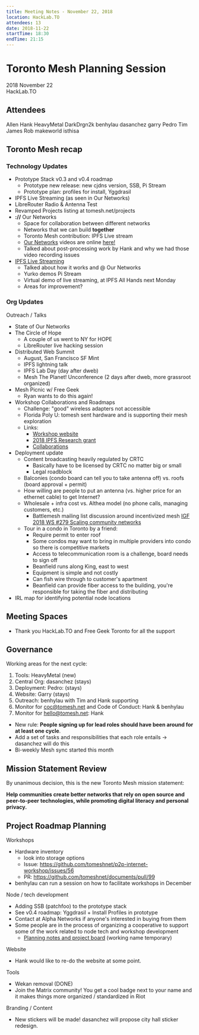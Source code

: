 ```yaml
---
title: Meeting Notes - November 22, 2018
location: HackLab.TO
attendees: 13
date: 2018-11-22
startTime: 18:30
endTime: 21:15
---
```


# Toronto Mesh Planning Session

2018 November 22  
HackLab.TO

## Attendees
Allen
Hank
HeavyMetal
DarkDrgn2k
benhylau
dasanchez
garry
Pedro
Tim
James
Rob
makeworld
isthisa

## Toronto Mesh recap

### Technology Updates

- Prototype Stack v0.3 and v0.4 roadmap
  - Prototype new release: new cjdns version, SSB, Pi Stream
  - Prototype plan: profiles for install, Yggdrasil
- IPFS Live Streaming (as seen in Our Networks)
- LibreRouter Radio & Antenna Test
- Revamped Projects listing at tomesh.net/projects
- **://** Our Networks
  - Space for collaboration between different networks
  - Networks that we can build **together**
  - Toronto Mesh contribution: IPFS Live stream
  - [Our Networks](https://ournetworks.ca) videos are online [here!](https://ournetworks.ca/conference/recorded-talks/)
  - Talked about post-processing work by Hank and why we had those video recording issues
- [IPFS Live Streaming](https://github.com/tomeshnet/ipfs-live-streaming)
  - Talked about how it works and @ Our Networks
  - Yurko demos Pi Stream
  - Virtual demo of live streaming, at IPFS All Hands next Monday
  - Areas for improvement?

### Org Updates

Outreach / Talks

- State of Our Networks
- The Circle of Hope
  - A couple of us went to NY for HOPE
  - LibreRouter live hacking session
- Distributed Web Summit
  - August, San Francisco SF Mint
  - IPFS lightning talk 
  - IPFS Lab Day (day after dweb)
  - Mesh The Planet! Unconference (2 days after dweb, more grassroot organized)
- Mesh Picnic w/ Free Geek
  - Ryan wants to do this again!
- Workshop Collaborations and Roadmaps
  - Challenge: "good" wireless adapters not accessible
  - Florida Poly U: tomesh sent hardware and is supporting their mesh exploration
  - Links:
    - [Workshop website](https://tomeshnet.github.io/p2p-internet-workshop/)
    - [2018 IPFS Research grant](https://github.com/tomeshnet/p2p-internet-workshop/issues/55)
    - [Collaborations](https://github.com/tomeshnet/p2p-internet-workshop/issues/68)
- Deployment update
  - Content broadcasting heavily regulated by CRTC
    - Basically have to be licensed by CRTC no matter big or small
    - Legal roadblock
  - Balconies (condo board can tell you to take antenna off) vs. roofs (board approval + permit)
  - How willing are people to put an antenna (vs. higher price for an ethernet cable) to get Internet?
  - Wholesale + infra cost vs. Althea model (no phone calls, managing customers, etc.)
    - Battlemesh mailing list discussion around incentivized mesh [IGF 2018 WS #279 Scaling community networks](http://ml.ninux.org/pipermail/battlemesh/2018-November/thread.html)
  - Tour in a condo in Toronto by a friend:
    - Require permit to enter roof
    - Some condos may want to bring in multiple providers into condo so there is competitive markets
    - Access to telecommunication room is a challenge, board needs to sign off
    - Beanfield runs along King, east to west
    - Equipment is simple and not costly
    - Can fish wire through to customer's apartment
    - Beanfield can provide fiber access to the building, you're responsible for taking the fiber and distributing
- IRL map for identifying potential node locations

## Meeting Spaces

- Thank you HackLab.TO and Free Geek Toronto for all the support

## Governance

Working areas for the next cycle:

1. Tools: HeavyMetal (new)
2. Central Org: dasanchez (stays)
3. Deployment: Pedro: (stays)
4. Website: Garry (stays)
5. Outreach: benhylau with Tim and Hank supporting
6. Monitor for coc@tomesh.net and Code of Conduct: Hank & benhylau
7. Monitor for hello@tomesh.net: Hank

- New rule: **People signing up for lead roles should have been around for at least one cycle**.
- Add a set of tasks and responsibilities that each role entails -> dasanchez will do this
- Bi-weekly Mesh sync started this month

## Mission Statement Review

By unanimous decision, this is the new Toronto Mesh mission statement:

**Help communities create better networks that rely on open source and peer-to-peer technologies, while promoting digital literacy and personal privacy.**

## Project Roadmap Planning

Workshops

- Hardware inventory
  - look into storage options
  - Issue: https://github.com/tomeshnet/p2p-internet-workshop/issues/56
  - PR: https://github.com/tomeshnet/documents/pull/99
- benhylau can run a session on how to facilitate workshops in December

Node / tech development

- Adding SSB (patchfoo) to the prototype stack
- See v0.4 roadmap: Yggdrasil + Install Profiles in prototype
- Contact at Alpha Networks if anyone's interested in buying from them
- Some people are in the process of organizing a cooperative to support some of the work related to node tech and workshop development
  - [Planning notes and project board](https://github.com/cryptographydog) (working name temporary)

Website

- Hank would like to re-do the website at some point.

Tools

- Wekan removal (DONE)
- Join the Matrix community! You get a cool badge next to your name and it makes things more organized / standardized in Riot

Branding / Content

- New stickers will be made! dasanchez will propose city hall sticker redesign.
